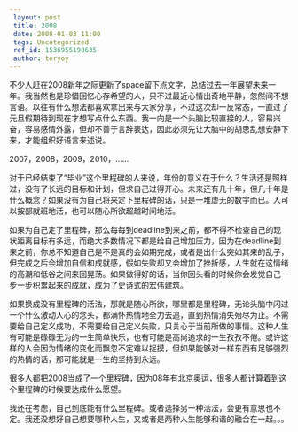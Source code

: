 ```yaml
---
 layout: post
 title: 2008
 date: 2008-01-03 11:00
 tags: Uncategorized
 ref_id: 1536955198635
 author: teryoy
---
```

不少人赶在2008新年之际更新了space留下点文字，总结过去一年展望未来一年。我当然也是珍惜回忆心存希望的人，只不过最近心情出奇地平静，忽然间不想言语。以往有什么想法都喜欢拿出来与大家分享，不过这次却一反常态，一直过了元旦假期待到现在才想写点什么东西。我一向是一个头脑比较直接的人，容易兴奋，容易感情外露，但却不善于言辞表达，因此必须先让大脑中的胡思乱想安静下来，才能组织好语言来述说。

2007，2008，2009，2010，……

对于已经结束了“毕业”这个里程碑的人来说，年份的意义在于什么？生活还是照样过，没有了长远的目标和计划，但求自己过得开心。未来还有几十年，但几十年是什么概念？如果没有为自己将来定下里程碑的话，只是一堆虚无的数字而已。人可以按部就班地活，也可以随心所欲超越时间地活。

如果为自己定了里程碑，那么每每到deadline到来之前，都不得不检查自己的现状距离目标有多远，而绝大多数情况下都是给自己增加压力，因为在deadline到来之前，你总不知道自己是不是真的会如期完成，或者是出什么突如其来的乱子，但完成之后会增加自信和成就感，假如失败却又会增加了挫折感，人生就在这情绪的高潮和低谷之间来回晃荡。如果做得好的话，当你回头看的时候你会发觉自己一步一步积累起来的成就，成为了史诗式的宏伟建筑。

如果换成没有里程碑的活法，那就是随心所欲，哪里都是里程碑，无论头脑中闪过一个什么激动人心的念头，都满怀热情地全力去追，直到热情消失殆尽为止。不需要给自己定义成功，不需要给自己定义失败，只关心于当前所做的事情。这种人生有可能是碌碌无为的一生简单快乐，也有可能是高尚追求的一生孜孜不倦。或许这样的人会因为情绪的变化而飘忽不定难以捉摸，但如果能够对一样东西有足够强烈的热情的话，那可能就是一生的坚持到永远。

很多人都把2008当成了一个里程碑，因为08年有北京奥运，很多人都计算着到这个里程碑的时候要达成什么愿望。

我还在考虑，自己到底能有什么里程碑。或者选择另一种活法，会更有意思也不定。我还没想好自己想要哪种人生，又或者是两种人生能够和谐的融合在一起。。。

